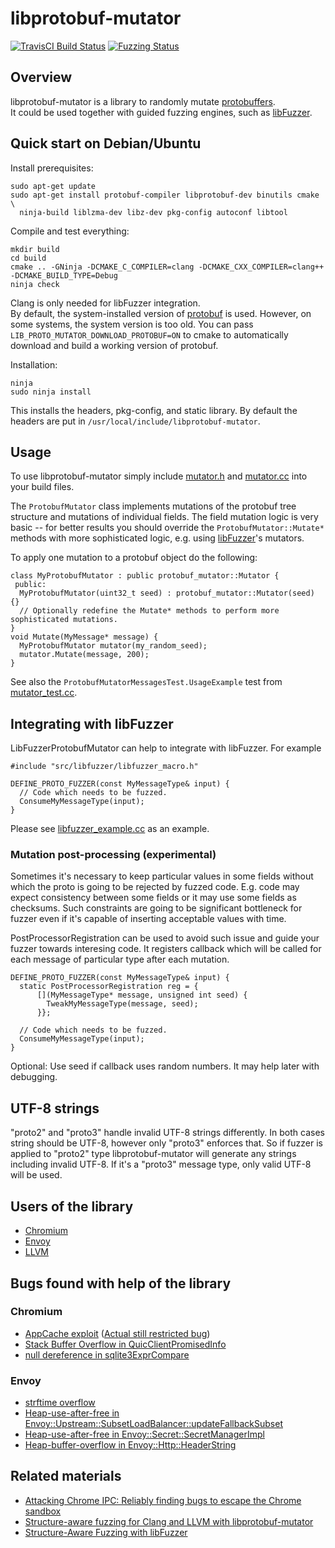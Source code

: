 # libprotobuf-mutator

[![TravisCI Build Status](https://travis-ci.org/google/libprotobuf-mutator.svg?branch=master)](https://travis-ci.org/google/libprotobuf-mutator)
[![Fuzzing Status](https://oss-fuzz-build-logs.storage.googleapis.com/badges/libprotobuf-mutator.svg)](https://oss-fuzz-build-logs.storage.googleapis.com/index.html#libprotobuf-mutator)

## Overview
libprotobuf-mutator is a library to randomly mutate
[protobuffers](https://github.com/google/protobuf). <BR>
It could be used together with guided fuzzing engines, such as [libFuzzer](http://libfuzzer.info).

## Quick start on Debian/Ubuntu

Install prerequisites:

```
sudo apt-get update
sudo apt-get install protobuf-compiler libprotobuf-dev binutils cmake \
  ninja-build liblzma-dev libz-dev pkg-config autoconf libtool
```

Compile and test everything:

```
mkdir build
cd build
cmake .. -GNinja -DCMAKE_C_COMPILER=clang -DCMAKE_CXX_COMPILER=clang++ -DCMAKE_BUILD_TYPE=Debug
ninja check
```

Clang is only needed for libFuzzer integration. <BR>
By default, the system-installed version of
[protobuf](https://github.com/google/protobuf) is used.  However, on some
systems, the system version is too old.  You can pass
`LIB_PROTO_MUTATOR_DOWNLOAD_PROTOBUF=ON` to cmake to automatically download and
build a working version of protobuf.

Installation:

```
ninja
sudo ninja install
```

This installs the headers, pkg-config, and static library.
By default the headers are put in `/usr/local/include/libprotobuf-mutator`.

## Usage

To use libprotobuf-mutator simply include
[mutator.h](/src/mutator.h) and
[mutator.cc](/src/mutator.cc) into your build files.

The `ProtobufMutator` class implements mutations of the protobuf
tree structure and mutations of individual fields.
The field mutation logic is very basic --
for better results you should override the `ProtobufMutator::Mutate*`
methods with more sophisticated logic, e.g.
using [libFuzzer](http://libfuzzer.info)'s mutators.

To apply one mutation to a protobuf object do the following:

```
class MyProtobufMutator : public protobuf_mutator::Mutator {
 public:
  MyProtobufMutator(uint32_t seed) : protobuf_mutator::Mutator(seed) {}
  // Optionally redefine the Mutate* methods to perform more sophisticated mutations.
}
void Mutate(MyMessage* message) {
  MyProtobufMutator mutator(my_random_seed);
  mutator.Mutate(message, 200);
}
```

See also the `ProtobufMutatorMessagesTest.UsageExample` test from
[mutator_test.cc](/src/mutator_test.cc).

## Integrating with libFuzzer
LibFuzzerProtobufMutator can help to integrate with libFuzzer. For example 

```
#include "src/libfuzzer/libfuzzer_macro.h"

DEFINE_PROTO_FUZZER(const MyMessageType& input) {
  // Code which needs to be fuzzed.
  ConsumeMyMessageType(input);
}
```

Please see [libfuzzer_example.cc](/examples/libfuzzer/libfuzzer_example.cc) as an example.

### Mutation post-processing (experimental)
Sometimes it's necessary to keep particular values in some fields without which the proto
is going to be rejected by fuzzed code. E.g. code may expect consistency between some fields
or it may use some fields as checksums. Such constraints are going to be significant bottleneck
for fuzzer even if it's capable of inserting acceptable values with time.

PostProcessorRegistration can be used to avoid such issue and guide your fuzzer towards interesing
code. It registers callback which will be called for each message of particular type after each mutation.

```
DEFINE_PROTO_FUZZER(const MyMessageType& input) {
  static PostProcessorRegistration reg = {
      [](MyMessageType* message, unsigned int seed) {
        TweakMyMessageType(message, seed);
      }};

  // Code which needs to be fuzzed.
  ConsumeMyMessageType(input);
}
```

Optional: Use seed if callback uses random numbers. It may help later with debugging.

## UTF-8 strings
"proto2" and "proto3" handle invalid UTF-8 strings differently. In both cases
string should be UTF-8, however only "proto3" enforces that. So if fuzzer is
applied to "proto2" type libprotobuf-mutator will generate any strings including
invalid UTF-8. If it's a "proto3" message type, only valid UTF-8 will be used.

## Users of the library
* [Chromium](https://cs.chromium.org/search/?q=DEFINE_.*._PROTO_FUZZER%5C\()
* [Envoy](https://github.com/envoyproxy/envoy/search?q=DEFINE_TEXT_PROTO_FUZZER+OR+DEFINE_PROTO_FUZZER+OR+DEFINE_BINARY_PROTO_FUZZER&unscoped_q=DEFINE_TEXT_PROTO_FUZZER+OR+DEFINE_PROTO_FUZZER+OR+DEFINE_BINARY_PROTO_FUZZER&type=Code)
* [LLVM](https://github.com/llvm-mirror/clang/search?q=DEFINE_TEXT_PROTO_FUZZER+OR+DEFINE_PROTO_FUZZER+OR+DEFINE_BINARY_PROTO_FUZZER&unscoped_q=DEFINE_TEXT_PROTO_FUZZER+OR+DEFINE_PROTO_FUZZER+OR+DEFINE_BINARY_PROTO_FUZZER&type=Code)

## Bugs found with help of the library

### Chromium
* [AppCache exploit](http://www.powerofcommunity.net/poc2018/ned.pdf) ([Actual still restricted bug](https://bugs.chromium.org/p/chromium/issues/detail?id=888926))
* [Stack Buffer Overflow in QuicClientPromisedInfo](https://bugs.chromium.org/p/chromium/issues/detail?id=777728)
* [null dereference in sqlite3ExprCompare](https://bugs.chromium.org/p/chromium/issues/detail?id=911251)
### Envoy
* [strftime overflow](https://github.com/envoyproxy/envoy/pull/4321)
* [Heap-use-after-free in Envoy::Upstream::SubsetLoadBalancer::updateFallbackSubset](https://bugs.chromium.org/p/oss-fuzz/issues/detail?id=8028)
* [Heap-use-after-free in Envoy::Secret::SecretManagerImpl](https://bugs.chromium.org/p/oss-fuzz/issues/detail?id=11231)
* [Heap-buffer-overflow in Envoy::Http::HeaderString](https://bugs.chromium.org/p/oss-fuzz/issues/detail?id=10038)

## Related materials
* [Attacking Chrome IPC: Reliably finding bugs to escape the Chrome sandbox](https://media.ccc.de/v/35c3-9579-attacking_chrome_ipc)
* [Structure-aware fuzzing for Clang and LLVM with libprotobuf-mutator](https://www.youtube.com/watch?v=U60hC16HEDY)
* [Structure-Aware Fuzzing with libFuzzer](https://github.com/google/fuzzer-test-suite/blob/master/tutorial/structure-aware-fuzzing.md)
